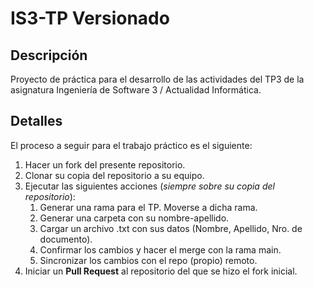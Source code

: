 # IS3-TP Versionado

## Descripción
Proyecto de práctica para el desarrollo de las actividades del TP3 de la asignatura Ingeniería de Software 3 / Actualidad Informática.

## Detalles
El proceso a seguir para el trabajo práctico es el siguiente:

1. Hacer un fork del presente repositorio.
2. Clonar su copia del repositorio a su equipo.
3. Ejecutar las siguientes acciones (_siempre sobre su copia del repositorio_):
   1. Generar una rama para el TP. Moverse a dicha rama.
   2. Generar una carpeta con su nombre-apellido.
   3. Cargar un archivo .txt con sus datos (Nombre, Apellido, Nro. de documento).
   4. Confirmar los cambios y hacer el merge con la rama main.
   5. Sincronizar los cambios con el repo (propio) remoto.
4. Iniciar un **Pull Request** al repositorio del que se hizo el fork inicial.
